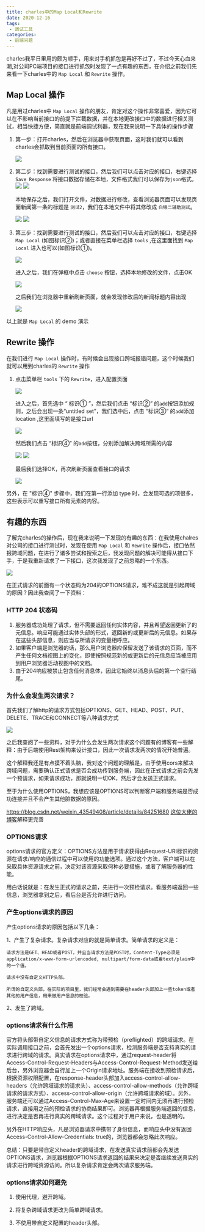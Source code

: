 ```yaml
---
title: charles中的Map Local和Rewrite
date: 2020-12-16
tags:
 - 调试工具     
categories: 
 - 前端问题
---
```


charles我平日里用的颇为顺手，用来对手机抓包是再好不过了，不过今天心血来潮,对公司PC端项目的接口进行抓包时发现了一点有趣的东西，在介绍之前我们先来看一下charles中的 `Map Local` 和 `Rewrite` 操作。

## Map Local 操作
凡是用过charles中 `Map Local` 操作的朋友，肯定对这个操作非常喜爱，因为它可以在不影响当前接口的前提下拦截数据，并在本地更改接口中的数据进行相关测试，相当快捷方便，简直就是前端调试利器，现在我来说明一下具体的操作步骤

1. 第一步：打开charles，然后在浏览器中获取页面，这时我们就可以看到charles会抓取到当前页面的所有接口。

    <img src="../../../.vuepress/public/img/frontEnd/2020/121601/map_local_1.jpg">

2. 第二步：找到需要进行测试的接口，然后我们可以点击对应的接口，右键选择 `Save Response` 将接口数据存储在本地，文件格式我们可以保存为`json`格式。
    <img src="../../../.vuepress/public/img/frontEnd/2020/121601/map_local_2.jpg">
    <img src="../../../.vuepress/public/img/frontEnd/2020/121601/map_local_3.jpg">

    本地保存之后，我们打开文件，对数据进行修改，查看浏览器页面可以发现页面新闻第一条的标题是 `测试2`，我们在本地文件中将其修改成 `白银二辅助测试`。

    <img src="../../../.vuepress/public/img/frontEnd/2020/121601/map_local_4.jpg">
    <img src="../../../.vuepress/public/img/frontEnd/2020/121601/map_local_5.jpg">

3. 第三步：找到需要进行测试的接口，然后我们可以点击对应的接口，右键选择 `Map Local` (如图标识②)；或者直接在菜单栏选择 `tools` ,在这里面找到 `Map Local` 进入也可以(如图标识①)。

    <img src="../../../.vuepress/public/img/frontEnd/2020/121601/map_local_6.jpg">

    进入之后，我们在弹框中点击 `choose` 按钮，选择本地修改的文件，点击OK

    <img src="../../../.vuepress/public/img/frontEnd/2020/121601/map_local_7.jpg">

    之后我们在浏览器中重新刷新页面，就会发现修改后的新闻标题内容出现

    <img src="../../../.vuepress/public/img/frontEnd/2020/121601/map_local_8.jpg">

以上就是 `Map Local` 的 demo 演示

## Rewrite 操作
在我们进行 `Map Local` 操作时，有时候会出现接口跨域报错问题，这个时候我们就可以用到charles的 `Rewrite` 操作

1. 点击菜单栏 `tools` 下的 `Rewrite`，进入配置页面

    <img src="../../../.vuepress/public/img/frontEnd/2020/121601/rewrite_1.jpg">

    进入之后，首先选中 “ 标识① ”，然后我们点击 “标识②” 的`add`按钮添加规则，之后会出现一条“untitled set”，我们选中后，点击 “标识③” 的`add`添加 location ,这里面填写的是接口url

    <img src="../../../.vuepress/public/img/frontEnd/2020/121601/rewrite_2.jpg">

    然后我们点击 “标识④” 的`add`按钮，分别添加解决跨域所需的内容

    <img src="../../../.vuepress/public/img/frontEnd/2020/121601/rewrite_3.jpg">

    <img src="../../../.vuepress/public/img/frontEnd/2020/121601/rewrite_4.jpg">

    最后我们选择OK，再次刷新页面查看接口的请求

    <img src="../../../.vuepress/public/img/frontEnd/2020/121601/rewrite_5.jpg">

另外，在 "标识④" 步骤中，我们在第一行添加 type 时，会发现可选的项很多，这些表示可以重写接口所有元素的内容。

## 有趣的东西
了解完charles的操作后，现在我来说明一下发现的有趣的东西：在我使用chalres对公司的接口进行测试时，发现在使用 `Map Local` 和 `Rewrite` 操作后，接口依然报跨域问题，在进行了诸多尝试和搜索之后，我发现问题的解决可能得从接口下手，于是我重新请求了一下接口，这次我发现了之前忽略的一个东西。

<img src="../../../.vuepress/public/img/frontEnd/2020/121601/options.jpg">

在正式请求的前面有一个状态码为204的OPTIONS请求，难不成这就是引起跨域的原因？因此我查阅了一下资料：

### HTTP 204 状态码
1. 服务器成功处理了请求，但不需要返回任何实体内容，并且希望返回更新了的元信息。响应可能通过实体头部的形式，返回新的或更新后的元信息。如果存在这些头部信息，则应当与所请求的变量相呼应。
2. 如果客户端是浏览器的话，那么用户浏览器应保留发送了该请求的页面，而不产生任何文档视图上的变化，即使按照规范新的或更新后的元信息应当被应用到用户浏览器活动视图中的文档。
3. 由于204响应被禁止包含任何消息体，因此它始终以消息头后的第一个空行结尾。

### 为什么会发生两次请求？
首先我们了解http的请求方式包括OPTIONS、GET、HEAD、POST、PUT、DELETE、TRACE和CONNECT等八种请求方式

<img src="../../../.vuepress/public/img/frontEnd/2020/121601/http_method.jpg">

之后我查阅了一些资料，对于为什么会发生两次请求这个问题有的博客有一些解释：由于后端使用Rest架构来设计接口，因此一次请求发两次的情况开始普遍。

这个解释我还是有点摸不着头脑，我对这个问题的理解是，由于使用cors来解决跨域问题，需要确认正式请求是否会成功传到服务端，因此在正式请求之前会先发一个预请求，如果请求成功，那就说明一切OK，然后才会发送正式请求。

至于为什么使用OPTIONS，我想应该是OPTIONS可以判断客户端和服务端是否成功连接并且不会产生其他脏数据的原因。

https://blog.csdn.net/weixin_43549408/article/details/84251680 <a href="https://blog.csdn.net/weixin_43549408/article/details/84251680">这位大佬的博客</a>解释更完善

### OPTIONS请求
options请求的官方定义：OPTIONS方法是用于请求获得由Request-URI标识的资源在请求/响应的通信过程中可以使用的功能选项。通过这个方法，客户端可以在采取具体资源请求之前，决定对该资源采取何种必要措施，或者了解服务器的性能。

用白话说就是：在发生正式的请求之前，先进行一次预检请求。看服务端返回一些信息，浏览器拿到之后，看后台是否允许进行访问。

### 产生options请求的原因
产生options请求的原因包括以下几条：

1、产生了复杂请求。复杂请求对应的就是简单请求。简单请求的定义是：
```    
请求方法是GET、HEAD或者POST，并且当请求方法是POST时，Content-Type必须是application/x-www-form-urlencoded, multipart/form-data或着text/plain中的一个值。
    
请求中没有自定义HTTP头部。
    
所谓的自定义头部，在实际的项目里，我们经常会遇到需要在header头部加上一些token或者其他的用户信息，用来做用户信息的校验。
```

2、发生了跨域。

### options请求有什么作用
官方将头部带自定义信息的请求方式称为带预检（preflighted）的跨域请求。在实际调用接口之前，会首先发出一个options请求，检测服务端是否支持真实的请求进行跨域的请求。真实请求在options请求中，通过request-header将 Access-Control-Request-Headers与Access-Control-Request-Method发送给后台，另外浏览器会自行加上一个Origin请求地址。服务端在接收到预检请求后，根据资源权限配置，在response-header头部加入access-control-allow-headers（允许跨域请求的请求头）、access-control-allow-methods（允许跨域请求的请求方式）、access-control-allow-origin（允许跨域请求的域）。另外，服务端还可以通过Access-Control-Max-Age来设置一定时间内无须再进行预检请求，直接用之前的预检请求的协商结果即可。浏览器再根据服务端返回的信息，进行决定是否再进行真实的跨域请求。这个过程对于用户来说，也是透明的。

另外在HTTP响应头，凡是浏览器请求中携带了身份信息，而响应头中没有返回Access-Control-Allow-Credentials: true的，浏览器都会忽略此次响应。

总结：只要是带自定义header的跨域请求，在发送真实请求前都会先发送OPTIONS请求，浏览器根据OPTIONS请求返回的结果来决定是否继续发送真实的请求进行跨域资源访问。所以复杂请求肯定会两次请求服务端。

### options请求如何避免

1. 使用代理，避开跨域。

2. 将复杂跨域请求更改为简单跨域请求。

3. 不使用带自定义配置的header头部。
